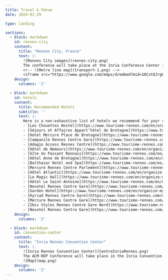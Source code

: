 ```yaml
---
title: Travel & Venue
date: 2024-01-29

type: landing

sections:
  - block: markdown
    id: rennes-city
    content:
      title: "Rennes City, France"
      text: |-
        ![Rennes City images](rennes-city.png)
        The conference will take place at the Inria Conference Center in Rennes, 263 Av. Général Leclerc, 35000 Rennes. However, we recommend that you stay in the downtown area, the Inria Conference Center is easily reached by public transport from the downtown area (20-30 minutes). Follow this [link](https://www.tourisme-rennes.com/en/) for more information about the city, and touristic attractions.
        <!-- ![Metro line map](transport-1.png) -->
        <iframe src="https://www.google.com/maps/d/embed?mid=10CxtQJrgPh6ub9aa-vdRq7UJ0x1oo24&ehbc=2E312F" width="640" height="480" style="border:none;"></iframe>
    design:
      columns: '2'

  - block: markdown
    id: hotels
    content:
      title: Recommended Hotels
      subtitle: ''
      text: |-
        Here is a non-exhaustive list of hotels we recommend for your stay.
        - [Les Chouettes Hostel](https://www.tourisme-rennes.com/en/organize-my-trip/the-accomodations/les-chouettes-hostel-2/)
        - [Séjours et Affaires Appart’hôtel de Bretagne](https://www.tourisme-rennes.com/en/organize-my-trip/the-accomodations/sejours-et-affaires-apparthotel-de-bretagne-2/)
        - [Hotel Mercure Place de Bretagne](https://www.tourisme-rennes.com/en/organize-my-trip/the-accomodations/hotel-mercure-place-de-bretagne-2/)
        - [Campanile Rennes Centre Gare](https://www.tourisme-rennes.com/en/organize-my-trip/the-accomodations/campanile-rennes-centre-gare-2/)
        - [Adagio Access Rennes Centre](https://www.tourisme-rennes.com/en/organize-my-trip/the-accomodations/adagio-access-rennes-centre-2/)
        - [Hôtel de Nemours](https://www.tourisme-rennes.com/en/organize-my-trip/the-accomodations/hotel-de-nemours-2/)
        - [Gîte du Passant Rennais](https://www.tourisme-rennes.com/en/organize-my-trip/the-accomodations/houses/gite-du-passant-rennais-2/)
        - [Hôtel Anne de Bretagne](https://www.tourisme-rennes.com/en/organize-my-trip/the-accomodations/hotel-anne-de-bretagne-2/)
        - [Balthazar Hotel and Spa](https://www.tourisme-rennes.com/en/organize-my-trip/the-accomodations/balthazar-hotel-and-spa-2/)
        - [Mercure Rennes Centre Parlement](https://www.tourisme-rennes.com/en/organize-my-trip/the-accomodations/mercure-rennes-centre-parlement-2/)
        - [Hôtel Atlantic](https://www.tourisme-rennes.com/en/organize-my-trip/the-accomodations/hotel-atlantic-2/)
        - [Le Magic Hall](https://www.tourisme-rennes.com/en/organize-my-trip/the-accomodations/le-magic-hall-2/)
        - [Hôtel Le Saint-Antoine](https://www.tourisme-rennes.com/en/organize-my-trip/the-accomodations/hotel-le-saint-antoine-2/)
        - [Novotel Rennes Centre Gare](https://www.tourisme-rennes.com/en/organize-my-trip/the-accomodations/novotel-rennes-centre-gare-2/)
        - [Garden Hotel](https://www.tourisme-rennes.com/en/organize-my-trip/the-accomodations/garden-hotel-2/)
        - [Kyriad Rennes Centre Gare](https://www.tourisme-rennes.com/en/organize-my-trip/the-accomodations/kyriad-rennes-centre-gare-2/)
        - [Mercure Rennes Centre Gare](https://www.tourisme-rennes.com/en/organize-my-trip/the-accomodations/mercure-rennes-centre-gare-2/)
        - [Ibis Styles Rennes Centre Gare Nord](https://www.tourisme-rennes.com/en/organize-my-trip/the-accomodations/ibis-styles-rennes-centre-gare-nord-2/)
        - [Novotel Rennes Centre Gare](https://www.tourisme-rennes.com/en/organize-my-trip/the-accomodations/novotel-rennes-centre-gare-2/)
    design:
      columns: '2'

  - block: markdown
    id: convention-center
    content:
      title: "Inria Rennes Convention Center"
      text: |-
        ![Inria Rennes Convention Center](CentreInriaRennes.png)
        The ACM REP Conference will take place in the Inria Convention Center, in the Beaulieu Campus Area. You can reach the campus or with the metro line B (Beaulieu Unviersité station +15 mins walk to reach the convention center) or with city bus lines C4 or C6 (Preales or Tournebride stops, +5 mins walk).
        ![Map](map.png)
    design:
      columns: '2'
---
```

